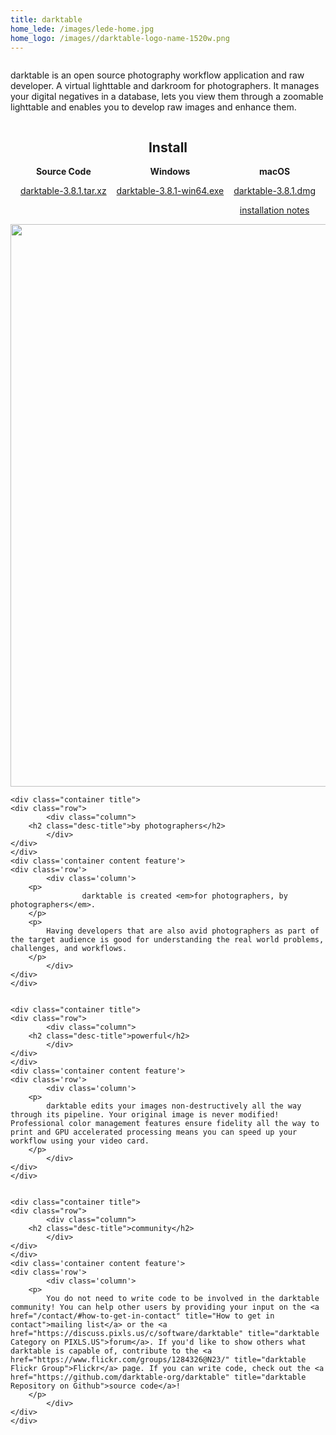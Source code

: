 ```yaml
---
title: darktable
home_lede: /images/lede-home.jpg
home_logo: /images//darktable-logo-name-1520w.png
---
```

<div class='container content description'>
    <div class='row'>
        <div class='column'>
            <p>darktable is an open source photography workflow application and raw developer. A virtual lighttable and darkroom for photographers. It manages your digital negatives in a database, lets you view them through a zoomable lighttable and enables you to develop raw images and enhance them.</p>
        </div>
	<div style="text-align: center;"><h2>Install</h2></div>
	<div style="display:flex;flex-direction: row;justify-content:space-evenly;">
	    <div style="text-align: center;">
		<b>Source Code</b>
		<p>
		    <a href="https://github.com/darktable-org/darktable/releases/download/release-3.8.1/darktable-3.8.1.tar.xz">darktable-3.8.1.tar.xz</a>
		</p>
	    </div>
	    <div style="text-align: center;">
		<b>Windows</b>
		<p><a href='https://github.com/darktable-org/darktable/releases/download/release-3.8.1/darktable-3.8.1-win64.exe' title='Microsoft Windows'>darktable-3.8.1-win64.exe</a></p>
	    </div>
	    <div style="text-align: center;">
		<b>macOS</b>
		<p><a href='https://github.com/darktable-org/darktable/releases/download/release-3.8.1/darktable-3.8.1.dmg' title='macOS'>darktable-3.8.1.dmg</a></p>
		<p><a href="#macos">installation notes</a></p>
	    </div>
	</div>
    </div>
</div>

<section class='screenshot'>
    <img src='/images/screenshot_lighttable.jpg' width='1440' height='900'>
</section>


<section class='description'>

    <div class="container title">
	<div class="row">
            <div class="column">
		<h2 class="desc-title">by photographers</h2>
            </div>
	</div>
    </div>
    <div class='container content feature'>
	<div class='row'>
            <div class='column'>
		<p>
                    darktable is created <em>for photographers, by photographers</em>.
		</p>
		<p>
		    Having developers that are also avid photographers as part of the target audience is good for understanding the real world problems, challenges, and workflows.
		</p>
            </div>
	</div>
    </div>


    <div class="container title">
	<div class="row">
            <div class="column">
		<h2 class="desc-title">powerful</h2>
            </div>
	</div>
    </div>
    <div class='container content feature'>
	<div class='row'>
            <div class='column'>
		<p>
		    darktable edits your images non-destructively all the way through its pipeline. Your original image is never modified! Professional color management features ensure fidelity all the way to print and GPU accelerated processing means you can speed up your workflow using your video card.
		</p>
            </div>
	</div>
    </div>


    <div class="container title">
	<div class="row">
            <div class="column">
		<h2 class="desc-title">community</h2>
            </div>
	</div>
    </div>
    <div class='container content feature'>
	<div class='row'>
            <div class='column'>
		<p>
		    You do not need to write code to be involved in the darktable community! You can help other users by providing your input on the <a href="/contact/#how-to-get-in-contact" title="How to get in contact">mailing list</a> or the <a href="https://discuss.pixls.us/c/software/darktable" title="darktable Category on PIXLS.US">forum</a>. If you'd like to show others what darktable is capable of, contribute to the <a href="https://www.flickr.com/groups/1284326@N23/" title="darktable Flickr Group">Flickr</a> page. If you can write code, check out the <a href="https://github.com/darktable-org/darktable" title="darktable Repository on Github">source code</a>!
		</p>
            </div>
	</div>
    </div>

</section>
